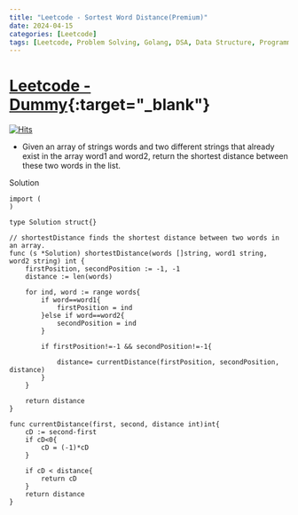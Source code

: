 ```yaml
---
title: "Leetcode - Sortest Word Distance(Premium)"
date: 2024-04-15
categories: [Leetcode]
tags: [Leetcode, Problem Solving, Golang, DSA, Data Structure, Programming, Algorithm, Two Pointer]
---
```



# [Leetcode - Dummy](https://leetcode.com/problems/shortest-word-distance/description/){:target="_blank"}
[![Hits](https://hits.sh/mokhlesurr031.github.io/posts/leetcode-shortest-word-distance.svg)](https://hits.sh/mokhlesurr031.github.io/posts/leetcode-shortest-word-distance/)


- Given an array of strings words and two different strings that already exist in the array word1 and word2, return the shortest distance between these two words in the list.


Solution

```
import (
)

type Solution struct{}

// shortestDistance finds the shortest distance between two words in an array.
func (s *Solution) shortestDistance(words []string, word1 string, word2 string) int {
	firstPosition, secondPosition := -1, -1
	distance := len(words)

	for ind, word := range words{
		if word==word1{
			firstPosition = ind
		}else if word==word2{
			secondPosition = ind
		}

		if firstPosition!=-1 && secondPosition!=-1{

			distance= currentDistance(firstPosition, secondPosition, distance)
		}
	}

	return distance
}

func currentDistance(first, second, distance int)int{
	cD := second-first
	if cD<0{
		cD = (-1)*cD
	}

	if cD < distance{
		return cD
	}
	return distance
}

```
